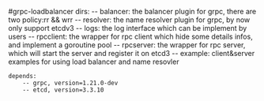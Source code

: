 #grpc-loadbalancer
    dirs:
        -- balancer: the balancer plugin for grpc, there are two policy:rr && wrr
        -- resolver: the name resolver plugin for grpc, by now only support etcdv3
        -- logs: the log interface which can be implement by users
        -- rpcclient: the wrapper for rpc client which hide some details infos, 
                      and implement a goroutine pool
        -- rpcserver: the wrapper for rpc server, which will start the server 
                      and register it on etcd3
        -- example: client&server examples for using load balancer and name resovler
        
    depends:
        -- grpc, version=1.21.0-dev
        -- etcd, version=3.3.10